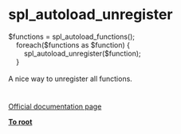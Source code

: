 # spl_autoload_unregister




<div class="phpcode"><span class="html">
$functions = spl_autoload_functions();<br>&#xA0; &#xA0; foreach($functions as $function) {<br>&#xA0; &#xA0; &#xA0; &#xA0; spl_autoload_unregister($function);<br>&#xA0; &#xA0; }<br><br>A nice way to unregister all functions.</span>
</div>
  

#

[Official documentation page](https://www.php.net/manual/en/function.spl-autoload-unregister.php)

**[To root](/README.md)**